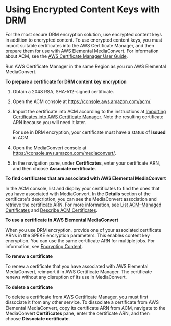 # Using Encrypted Content Keys with DRM<a name="drm-content-key-encryption"></a>

For the most secure DRM encryption solution, use encrypted content keys in addition to encrypted content\. To use encrypted content keys, you must import suitable certificates into the AWS Certificate Manager, and then prepare them for use with AWS Elemental MediaConvert\. For information about ACM, see the [AWS Certificate Manager User Guide](https://docs.aws.amazon.com/acm/latest/userguide/)\. 

Run AWS Certificate Manager in the same Region as you run AWS Elemental MediaConvert\.

**To prepare a certificate for DRM content key encryption**

1. Obtain a 2048 RSA, SHA\-512\-signed certificate\. 

1. Open the ACM console at [https://console\.aws\.amazon\.com/acm/](https://console.aws.amazon.com/acm/)\.

1. Import the certificate into ACM according to the instructions at [Importing Certificates into AWS Certificate Manager](https://docs.aws.amazon.com/acm/latest/userguide//import-certificate.html)\. Note the resulting certificate ARN because you will need it later\.

   For use in DRM encryption, your certificate must have a status of **Issued** in ACM\.

1. Open the MediaConvert console at [https://console\.aws\.amazon\.com/mediaconvert/](https://console.aws.amazon.com/mediaconvert/)\.

1. In the navigation pane, under **Certificates**, enter your certificate ARN, and then choose **Associate certificate**\. 

**To find certificates that are associated with AWS Elemental MediaConvert**

In the ACM console, list and display your certificates to find the ones that you have associated with MediaConvert\. In the **Details** section of the certificate's description, you can see the MediaConvert association and retrieve the certificate ARN\. For more information, see [List ACM–Managed Certificates](https://docs.aws.amazon.com/acm/latest/userguide//gs-acm-list.html) and [Describe ACM Certificates](https://docs.aws.amazon.com/acm/latest/userguide//gs-acm-describe.html)\. 

**To use a certificate in AWS Elemental MediaConvert**

When you use DRM encryption, provide one of your associated certificate ARNs in the SPEKE encryption parameters\. This enables content key encryption\. You can use the same certificate ARN for multiple jobs\. For information, see [Encrypting Content](encrypting-content.md)\. 

**To renew a certificate**

To renew a certificate that you have associated with AWS Elemental MediaConvert, reimport it in AWS Certificate Manager\. The certificate renews without any disruption of its use in MediaConvert\. 

**To delete a certificate**

To delete a certificate from AWS Certificate Manager, you must first dissociate it from any other service\. To dissociate a certificate from AWS Elemental MediaConvert, copy its certificate ARN from ACM, navigate to the MediaConvert **Certificates** pane, enter the certificate ARN, and then choose **Dissociate certificate**\. 